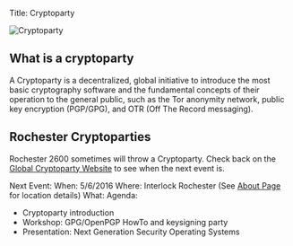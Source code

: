 Title: Cryptoparty

![Cryptoparty]({attach}images/cryptoparty.jpg)

## What is a cryptoparty 

A Cryptoparty is a decentralized, global initiative to introduce the most basic cryptography software and the fundamental concepts of their operation to the general public, such as the Tor anonymity network, public key encryption (PGP/GPG), and OTR (Off The Record messaging).

## Rochester Cryptoparties

Rochester 2600 sometimes will throw a Cryptoparty. Check back on the [Global Cryptoparty Website](https://www.cryptoparty.in/rochester) to see when the next event is.

Next Event: 
When: 5/6/2016
Where: Interlock Rochester (See [About Page](/pages/about) for location details)
What: Agenda:

* Cryptoparty introduction
* Workshop: GPG/OpenPGP HowTo and keysigning party
* Presentation: Next Generation Security Operating Systems


 
